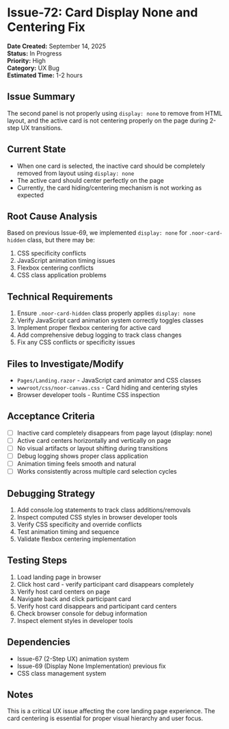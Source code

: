 # Issue-72: Card Display None and Centering Fix

**Date Created:** September 14, 2025  
**Status:** In Progress  
**Priority:** High  
**Category:** UX Bug  
**Estimated Time:** 1-2 hours

## Issue Summary

The second panel is not properly using `display: none` to remove from HTML layout, and the active card is not centering properly on the page during 2-step UX transitions.

## Current State

- When one card is selected, the inactive card should be completely removed from layout using `display: none`
- The active card should center perfectly on the page
- Currently, the card hiding/centering mechanism is not working as expected

## Root Cause Analysis

Based on previous Issue-69, we implemented `display: none` for `.noor-card-hidden` class, but there may be:

1. CSS specificity conflicts
2. JavaScript animation timing issues
3. Flexbox centering conflicts
4. CSS class application problems

## Technical Requirements

1. Ensure `.noor-card-hidden` class properly applies `display: none`
2. Verify JavaScript card animation system correctly toggles classes
3. Implement proper flexbox centering for active card
4. Add comprehensive debug logging to track class changes
5. Fix any CSS conflicts or specificity issues

## Files to Investigate/Modify

- `Pages/Landing.razor` - JavaScript card animator and CSS classes
- `wwwroot/css/noor-canvas.css` - Card hiding and centering styles
- Browser developer tools - Runtime CSS inspection

## Acceptance Criteria

- [ ] Inactive card completely disappears from page layout (display: none)
- [ ] Active card centers horizontally and vertically on page
- [ ] No visual artifacts or layout shifting during transitions
- [ ] Debug logging shows proper class application
- [ ] Animation timing feels smooth and natural
- [ ] Works consistently across multiple card selection cycles

## Debugging Strategy

1. Add console.log statements to track class additions/removals
2. Inspect computed CSS styles in browser developer tools
3. Verify CSS specificity and override conflicts
4. Test animation timing and sequence
5. Validate flexbox centering implementation

## Testing Steps

1. Load landing page in browser
2. Click host card - verify participant card disappears completely
3. Verify host card centers on page
4. Navigate back and click participant card
5. Verify host card disappears and participant card centers
6. Check browser console for debug information
7. Inspect element styles in developer tools

## Dependencies

- Issue-67 (2-Step UX) animation system
- Issue-69 (Display None Implementation) previous fix
- CSS class management system

## Notes

This is a critical UX issue affecting the core landing page experience. The card centering is essential for proper visual hierarchy and user focus.
